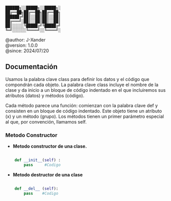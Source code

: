 ```
██████╗░░█████╗░░█████╗░
██╔══██╗██╔══██╗██╔══██╗
██████╔╝██║░░██║██║░░██║
██╔═══╝░██║░░██║██║░░██║
██║░░░░░╚█████╔╝╚█████╔╝
╚═╝░░░░░░╚════╝░░╚════╝░
```

@author: J-Xander<br>
@version: 1.0.0<br>
@since:  2024/07/20

## Documentación
Usamos la palabra clave class para definir los datos y el código que compondrán cada objeto. La palabra clave class incluye el nombre de la clase y da inicio a un bloque de código indentado en el que incluiremos sus atributos (datos) y métodos (código).

Cada método parece una función: comienzan con la palabra clave def y consisten en un bloque de código indentado. Este objeto tiene un atributo (x) y un método (grupo). Los métodos tienen un primer parámetro especial al que, por convención, llamamos self.

### Metodo Constructor
 - __Metodo constructor de una clase.__
```py

    def __init__(self) :
        pass     #Codigo

```
- __Metodo destructor de una clase__
```py

    def __del__ (self):
        pass    #Codigo

```


